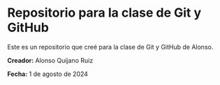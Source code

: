 # Repositorio para la clase de Git y GitHub

Este es un repositorio que creé para la clase de Git y GitHub de Alonso.

**Creador:** Alonso Quijano Ruiz

**Fecha:** 1 de agosto de 2024
